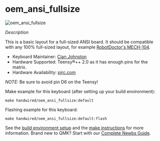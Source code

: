 # oem_ansi_fullsize

![oem_ansi_fullsize](https://imgur.com/a/Tw7dwK4)

*Description*

This is a basic layout for a full-sized ANSI board. It should be compatible with any 100% full-sized layout, for example [RobotDoctor's MECH-104](https://www.thingiverse.com/thing:4205065).

* Keyboard Maintainer: [Cian Johnston](https://github.com/johnstcn)
* Hardware Supported: Teensy®++ 2.0 as it has enough pins for the matrix.
* Hardware Availability: [pjrc.com](https://www.pjrc.com/store/teensypp.html)

*NOTE:* Be sure to avoid pin D6 on the Teensy!

Make example for this keyboard (after setting up your build environment):

    make handwired/oem_ansi_fullsize:default

Flashing example for this keyboard:

    make handwired/oem_ansi_fullsize:default:flash

See the [build environment setup](https://docs.qmk.fm/#/getting_started_build_tools) and the [make instructions](https://docs.qmk.fm/#/getting_started_make_guide) for more information. Brand new to QMK? Start with our [Complete Newbs Guide](https://docs.qmk.fm/#/newbs).

